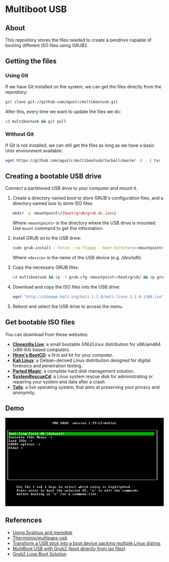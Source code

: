 # Multiboot USB

## About

This repository stores the files needed to create a pendrive capable of booting different ISO files using GRUB2.

## Getting the files

### Using Git

If we have Git installed on the system, we can get the files directly from the repository:

```sh
git clone git://github.com/aguslr/multibootusb.git
```

After this, every time we want to update the files we do:

```sh
cd multibootusb && git pull
```

### Without Git

If Git is not installed, we can still get the files as long as we have a basic Unix environment available:

```sh
wget https://github.com/aguslr/multibootusb/tarball/master -O - | tar -xzv --strip-components 1 --exclude={README.md,demo.gif}
```

## Creating a bootable USB drive

Connect a partitioned USB drive to your computer and mount it.

1. Create a directory named *boot* to store GRUB's configuration files, and a directory named *isos* to store ISO files:

   ```sh
   mkdir -p <mountpoint>/{boot/grub/grub.d/,isos}
   ```

   Where `<mountpoint>` is the directory where the USB drive is mounted. Use `mount` command to get this information.

2. Install GRUB on to the USB drive:

   ```sh
   sudo grub-install --force --no-floppy --boot-directory=<mountpoint>/boot <device>
   ```

   Where `<device>` is the name of the USB device (e.g. */dev/sdh*).

3. Copy the necessary GRUB files:

   ```sh
   cd multibootusb && cp -f grub.cfg <mountpoint>/boot/grub/ && cp grub.d/*.cfg <mountpoint>/boot/grub/grub.d/
   ```

4. Download and copy the ISO files into the USB drive:

   ```sh
   wget "http://cdimage.kali.org/kali-1.1.0/kali-linux-1.1.0-i386.iso" -P <mountpoint>/isos/
   ```

5. Reboot and select the USB drive to access the menu.

  
## Get bootable ISO files 

You can download from these websites:
* **[Clonezilla Live](http://clonezilla.org/clonezilla-live.php)**: a small bootable GNU/Linux distribution for x86/amd64 (x86-64) based computers.
* **[Hiren's BootCD](http://www.hirensbootcd.org/)**: a first aid kit for your computer.
* **[Kali Linux](https://www.kali.org/)**: a Debian-derived Linux distribution designed for digital forensics and penetration testing.
* **[Parted Magic](http://partedmagic.com/)**: a complete hard disk management solution.
* **[SystemRescueCd](http://www.sysresccd.org/)**: a Linux system rescue disk for administrating or repairing your system and data after a crash.
* **[Tails](https://tails.boum.org/)**: a live operating system, that aims at preserving your privacy and anonymity.

## Demo

![Demo GIF](demo.gif "Demo")

## References

- [Using Syslinux and memdisk](https://wiki.archlinux.org/index.php/Multiboot_USB_drive#Using_Syslinux_and_memdisk)
- [Thermionix/multipass-usb](https://github.com/Thermionix/multipass-usb)
- [Transform a USB stick into a boot device packing multiple Linux distros](http://www.circuidipity.com/multi-boot-usb.html)
- [MultiBoot USB with Grub2 (boot directly from iso files)](http://www.panticz.de/MultiBootUSB)
- [Grub2 Loop Boot Solution](http://forums.kali.org/showthread.php?1025-Grub2-Loop-Boot-Solution)
